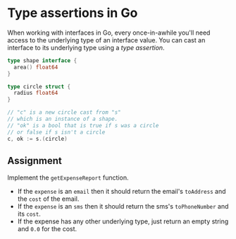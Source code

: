 # Type assertions in Go

When working with interfaces in Go, every once-in-awhile you'll need access to the underlying type of an interface value. You can cast an interface to its underlying type using a *type assertion*.

```go
type shape interface {
  area() float64
}

type circle struct {
  radius float64
}

// "c" is a new circle cast from "s"
// which is an instance of a shape.
// "ok" is a bool that is true if s was a circle
// or false if s isn't a circle
c, ok := s.(circle)
```

## Assignment

Implement the `getExpenseReport` function.

* If the `expense` is an `email` then it should return the email's `toAddress` and the `cost` of the email.
* If the `expense` is an `sms` then it should return the sms's `toPhoneNumber` and its `cost`.
* If the expense has any other underlying type, just return an empty string and `0.0` for the cost.
